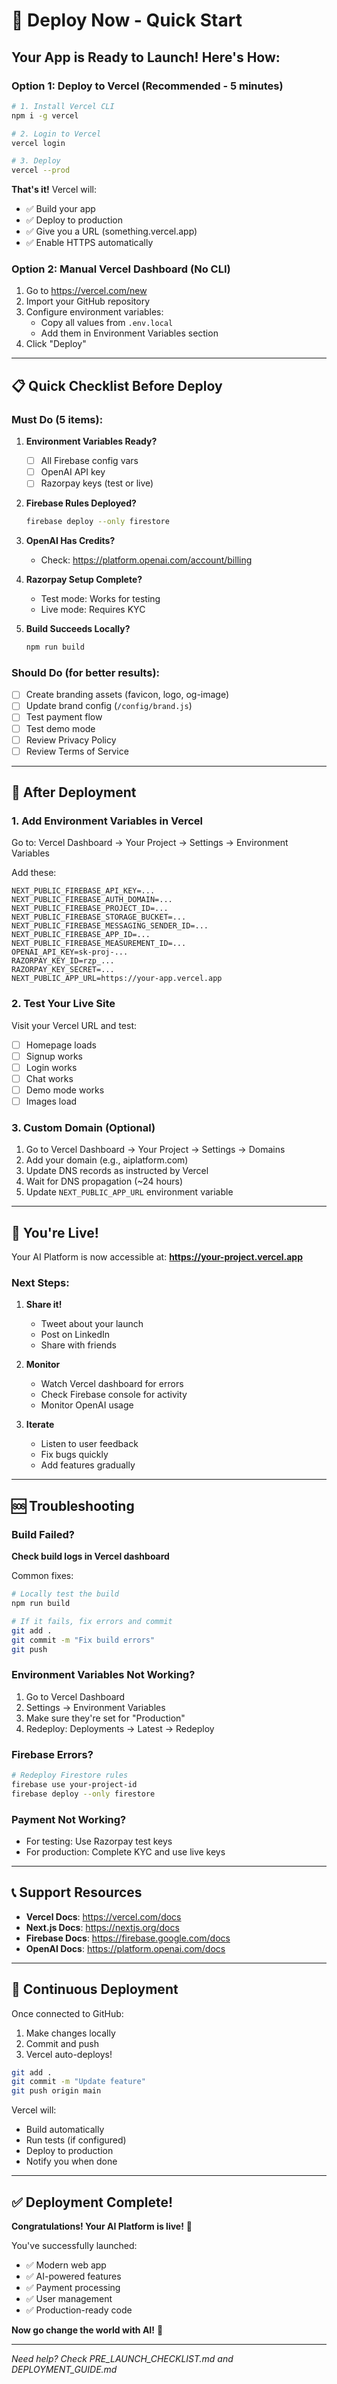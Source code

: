# 🚀 Deploy Now - Quick Start

## Your App is Ready to Launch! Here's How:

### Option 1: Deploy to Vercel (Recommended - 5 minutes)

```bash
# 1. Install Vercel CLI
npm i -g vercel

# 2. Login to Vercel
vercel login

# 3. Deploy
vercel --prod
```

**That's it!** Vercel will:
- ✅ Build your app
- ✅ Deploy to production
- ✅ Give you a URL (something.vercel.app)
- ✅ Enable HTTPS automatically

### Option 2: Manual Vercel Dashboard (No CLI)

1. Go to https://vercel.com/new
2. Import your GitHub repository
3. Configure environment variables:
   - Copy all values from `.env.local`
   - Add them in Environment Variables section
4. Click "Deploy"

---

## 📋 Quick Checklist Before Deploy

### Must Do (5 items):

1. **Environment Variables Ready?**
   - [ ] All Firebase config vars
   - [ ] OpenAI API key
   - [ ] Razorpay keys (test or live)

2. **Firebase Rules Deployed?**
   ```bash
   firebase deploy --only firestore
   ```

3. **OpenAI Has Credits?**
   - Check: https://platform.openai.com/account/billing

4. **Razorpay Setup Complete?**
   - Test mode: Works for testing
   - Live mode: Requires KYC

5. **Build Succeeds Locally?**
   ```bash
   npm run build
   ```

### Should Do (for better results):

- [ ] Create branding assets (favicon, logo, og-image)
- [ ] Update brand config (`/config/brand.js`)
- [ ] Test payment flow
- [ ] Test demo mode
- [ ] Review Privacy Policy
- [ ] Review Terms of Service

---

## 🎯 After Deployment

### 1. Add Environment Variables in Vercel

Go to: Vercel Dashboard → Your Project → Settings → Environment Variables

Add these:

```
NEXT_PUBLIC_FIREBASE_API_KEY=...
NEXT_PUBLIC_FIREBASE_AUTH_DOMAIN=...
NEXT_PUBLIC_FIREBASE_PROJECT_ID=...
NEXT_PUBLIC_FIREBASE_STORAGE_BUCKET=...
NEXT_PUBLIC_FIREBASE_MESSAGING_SENDER_ID=...
NEXT_PUBLIC_FIREBASE_APP_ID=...
NEXT_PUBLIC_FIREBASE_MEASUREMENT_ID=...
OPENAI_API_KEY=sk-proj-...
RAZORPAY_KEY_ID=rzp_...
RAZORPAY_KEY_SECRET=...
NEXT_PUBLIC_APP_URL=https://your-app.vercel.app
```

### 2. Test Your Live Site

Visit your Vercel URL and test:
- [ ] Homepage loads
- [ ] Signup works
- [ ] Login works
- [ ] Chat works
- [ ] Demo mode works
- [ ] Images load

### 3. Custom Domain (Optional)

1. Go to Vercel Dashboard → Your Project → Settings → Domains
2. Add your domain (e.g., aiplatform.com)
3. Update DNS records as instructed by Vercel
4. Wait for DNS propagation (~24 hours)
5. Update `NEXT_PUBLIC_APP_URL` environment variable

---

## 🎉 You're Live!

Your AI Platform is now accessible at:
**https://your-project.vercel.app**

### Next Steps:

1. **Share it!**
   - Tweet about your launch
   - Post on LinkedIn
   - Share with friends

2. **Monitor**
   - Watch Vercel dashboard for errors
   - Check Firebase console for activity
   - Monitor OpenAI usage

3. **Iterate**
   - Listen to user feedback
   - Fix bugs quickly
   - Add features gradually

---

## 🆘 Troubleshooting

### Build Failed?

**Check build logs in Vercel dashboard**

Common fixes:
```bash
# Locally test the build
npm run build

# If it fails, fix errors and commit
git add .
git commit -m "Fix build errors"
git push
```

### Environment Variables Not Working?

1. Go to Vercel Dashboard
2. Settings → Environment Variables
3. Make sure they're set for "Production"
4. Redeploy: Deployments → Latest → Redeploy

### Firebase Errors?

```bash
# Redeploy Firestore rules
firebase use your-project-id
firebase deploy --only firestore
```

### Payment Not Working?

- For testing: Use Razorpay test keys
- For production: Complete KYC and use live keys

---

## 📞 Support Resources

- **Vercel Docs**: https://vercel.com/docs
- **Next.js Docs**: https://nextjs.org/docs
- **Firebase Docs**: https://firebase.google.com/docs
- **OpenAI Docs**: https://platform.openai.com/docs

---

## 🔄 Continuous Deployment

Once connected to GitHub:
1. Make changes locally
2. Commit and push
3. Vercel auto-deploys!

```bash
git add .
git commit -m "Update feature"
git push origin main
```

Vercel will:
- Build automatically
- Run tests (if configured)
- Deploy to production
- Notify you when done

---

## ✅ Deployment Complete!

**Congratulations! Your AI Platform is live!** 🎉

You've successfully launched:
- ✅ Modern web app
- ✅ AI-powered features
- ✅ Payment processing
- ✅ User management
- ✅ Production-ready code

**Now go change the world with AI!** 🚀

---

*Need help? Check PRE_LAUNCH_CHECKLIST.md and DEPLOYMENT_GUIDE.md*


